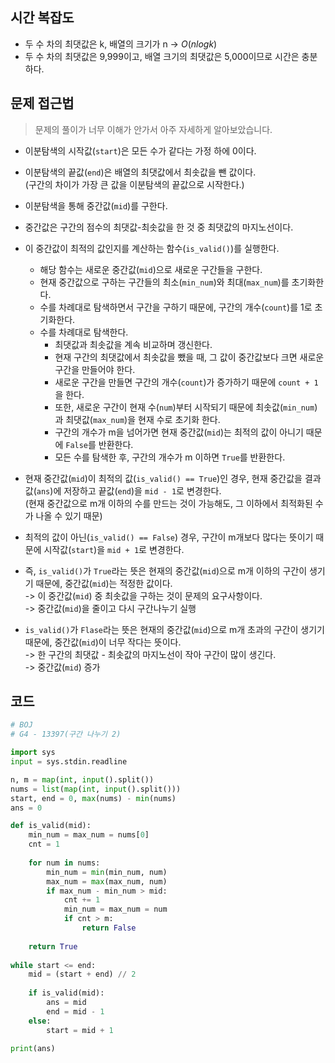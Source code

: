## 시간 복잡도
 - 두 수 차의 최댓값은 k, 배열의 크기가 n -> $O(n log k)$
 - 두 수 차의 최댓값은 9,999이고, 배열 크기의 최댓값은 5,000이므로 시간은 충분하다.

## 문제 접근법

> 문제의 풀이가 너무 이해가 안가서 아주 자세하게 알아보았습니다.

 - 이분탐색의 시작값(`start`)은 모든 수가 같다는 가정 하에 0이다.
 - 이분탐색의 끝값(`end`)은 배열의 최댓값에서 최솟값을 뺀 값이다.  
 (구간의 차이가 가장 큰 값을 이분탐색의 끝값으로 시작한다.)
 - 이분탐색을 통해 중간값(`mid`)를 구한다.
 - 중간값은 구간의 점수의 최댓값-최솟값을 한 것 중 최댓값의 마지노선이다. 
 - 이 중간값이 최적의 값인지를 계산하는 함수(`is_valid()`)를 실행한다.
    - 해당 함수는 새로운 중간값(`mid`)으로 새로운 구간들을 구한다.
    - 현재 중간값으로 구하는 구간들의 최소(`min_num`)와 최대(`max_num`)를 초기화한다.
    - 수를 차례대로 탐색하면서 구간을 구하기 때문에, 구간의 개수(`count`)를 1로 초기화한다.
    - 수를 차례대로 탐색한다.
        - 최댓값과 최솟값을 계속 비교하며 갱신한다.
        - 현재 구간의 최댓값에서 최솟값을 뺐을 때, 그 값이 중간값보다 크면 새로운 구간을 만들어야 한다.
        - 새로운 구간을 만들면 구간의 개수(`count`)가 증가하기 때문에 `count + 1`을 한다.
        - 또한, 새로운 구간이 현재 수(`num`)부터 시작되기 때문에 최솟값(`min_num`)과 최댓값(`max_num`)을 현재 수로 초기화 한다.
        - 구간의 개수가 m을 넘어가면 현재 중간값(`mid`)는 최적의 값이 아니기 때문에 `False`를 반환한다.
        - 모든 수를 탐색한 후, 구간의 개수가 m 이하면 `True`를 반환한다.
 - 현재 중간값(`mid`)이 최적의 값(`is_valid() == True`)인 경우, 현재 중간값을 결과값(`ans`)에 저장하고 끝값(`end`)을 `mid - 1`로 변경한다.  
 (현재 중간값으로 m개 이하의 수를 만드는 것이 가능해도, 그 이하에서 최적화된 수가 나올 수 있기 때문)
 - 최적의 값이 아닌(`is_valid() == False`) 경우, 구간이 m개보다 많다는 뜻이기 때문에 시작값(`start`)을 `mid + 1`로 변경한다.

- 즉, `is_valid()`가 `True`라는 뜻은 현재의 중간값(`mid`)으로 m개 이하의 구간이 생기기 때문에, 중간값(`mid`)는 적정한 값이다.  
-> 이 중간값(`mid`) 중 최솟값을 구하는 것이 문제의 요구사항이다.  
-> 중간값(`mid`)을 줄이고 다시 구간나누기 실행

- `is_valid()`가 `Flase`라는 뜻은 현재의 중간값(`mid`)으로 m개 초과의 구간이 생기기 때문에, 중간값(`mid`)이 너무 작다는 뜻이다.  
-> 한 구간의 최댓값 - 최솟값의 마지노선이 작아 구간이 많이 생긴다.  
-> 중간값(`mid`) 증가

## 코드

```python
# BOJ
# G4 - 13397(구간 나누기 2)

import sys
input = sys.stdin.readline    

n, m = map(int, input().split())
nums = list(map(int, input().split()))
start, end = 0, max(nums) - min(nums)
ans = 0

def is_valid(mid):
    min_num = max_num = nums[0]
    cnt = 1
    
    for num in nums:
        min_num = min(min_num, num)
        max_num = max(max_num, num)
        if max_num - min_num > mid:
            cnt += 1
            min_num = max_num = num
            if cnt > m:
                return False
    
    return True
    
while start <= end:
    mid = (start + end) // 2
    
    if is_valid(mid):
        ans = mid
        end = mid - 1
    else:
        start = mid + 1

print(ans)
```